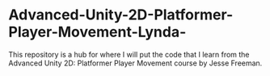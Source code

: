 # Advanced-Unity-2D-Platformer-Player-Movement-Lynda-
This repository is a hub for where I will put the code that I learn from the Advanced Unity 2D: Platformer Player Movement course by Jesse Freeman.
